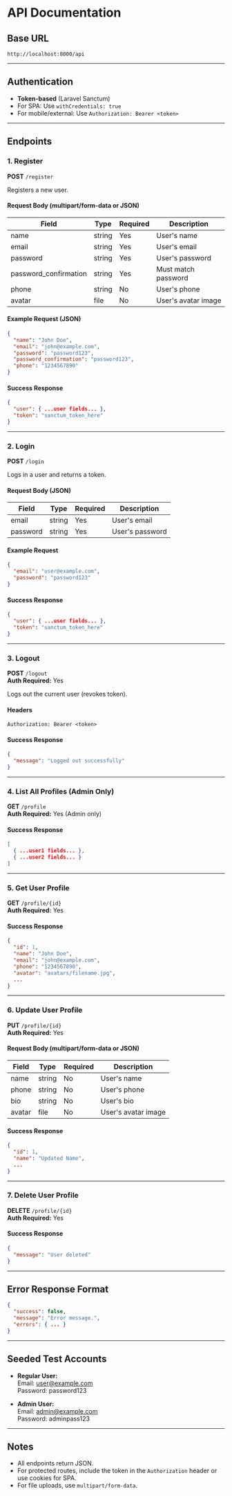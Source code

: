 # API Documentation

## Base URL

```
http://localhost:8000/api
```

---

## Authentication

- **Token-based** (Laravel Sanctum)
- For SPA: Use `withCredentials: true`
- For mobile/external: Use `Authorization: Bearer <token>`

---

## Endpoints

### 1. Register

**POST** `/register`

Registers a new user.

#### Request Body (multipart/form-data or JSON)
| Field      | Type   | Required | Description         |
|------------|--------|----------|---------------------|
| name       | string | Yes      | User's name         |
| email      | string | Yes      | User's email        |
| password   | string | Yes      | User's password     |
| password_confirmation | string | Yes | Must match password |
| phone      | string | No       | User's phone        |
| avatar     | file   | No       | User's avatar image |

#### Example Request (JSON)
```json
{
  "name": "John Doe",
  "email": "john@example.com",
  "password": "password123",
  "password_confirmation": "password123",
  "phone": "1234567890"
}
```

#### Success Response
```json
{
  "user": { ...user fields... },
  "token": "sanctum_token_here"
}
```

---

### 2. Login

**POST** `/login`

Logs in a user and returns a token.

#### Request Body (JSON)
| Field    | Type   | Required | Description     |
|----------|--------|----------|-----------------|
| email    | string | Yes      | User's email    |
| password | string | Yes      | User's password |

#### Example Request
```json
{
  "email": "user@example.com",
  "password": "password123"
}
```

#### Success Response
```json
{
  "user": { ...user fields... },
  "token": "sanctum_token_here"
}
```

---

### 3. Logout

**POST** `/logout`  
**Auth Required:** Yes

Logs out the current user (revokes token).

#### Headers
```
Authorization: Bearer <token>
```

#### Success Response
```json
{
  "message": "Logged out successfully"
}
```

---

### 4. List All Profiles (Admin Only)

**GET** `/profile`  
**Auth Required:** Yes (Admin only)

#### Success Response
```json
[
  { ...user1 fields... },
  { ...user2 fields... }
]
```

---

### 5. Get User Profile

**GET** `/profile/{id}`  
**Auth Required:** Yes

#### Success Response
```json
{
  "id": 1,
  "name": "John Doe",
  "email": "john@example.com",
  "phone": "1234567890",
  "avatar": "avatars/filename.jpg",
  ...
}
```

---

### 6. Update User Profile

**PUT** `/profile/{id}`  
**Auth Required:** Yes

#### Request Body (multipart/form-data or JSON)
| Field   | Type   | Required | Description         |
|---------|--------|----------|---------------------|
| name    | string | No       | User's name         |
| phone   | string | No       | User's phone        |
| bio     | string | No       | User's bio          |
| avatar  | file   | No       | User's avatar image |

#### Success Response
```json
{
  "id": 1,
  "name": "Updated Name",
  ...
}
```

---

### 7. Delete User Profile

**DELETE** `/profile/{id}`  
**Auth Required:** Yes

#### Success Response
```json
{
  "message": "User deleted"
}
```

---

## Error Response Format

```json
{
  "success": false,
  "message": "Error message.",
  "errors": { ... }
}
```

---

## Seeded Test Accounts

- **Regular User:**  
  Email: user@example.com  
  Password: password123

- **Admin User:**  
  Email: admin@example.com  
  Password: adminpass123

---

## Notes

- All endpoints return JSON.
- For protected routes, include the token in the `Authorization` header or use cookies for SPA.
- For file uploads, use `multipart/form-data`.
